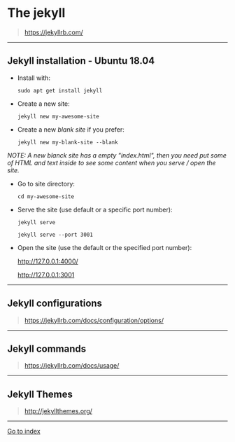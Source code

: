 # The jekyll

>https://jekyllrb.com/


***

## Jekyll installation - Ubuntu 18.04

* Install with:

    `sudo apt get install jekyll`


* Create a new site:

    `jekyll new my-awesome-site`

* Create a new *blank site* if you prefer:

    `jekyll new my-blank-site --blank`

*NOTE: A new blanck site has a empty "index.html", then you need put some of HTML and text inside to see some content when you serve / open the site.*

* Go to site directory:

    `cd my-awesome-site`

* Serve the site (use default or a specific port number):

    `jekyll serve`

    `jekyll serve --port 3001`


* Open the site (use the default or the specified port number):

    http://127.0.0.1:4000/

    http://127.0.0.1:3001


***

## Jekyll configurations

>https://jekyllrb.com/docs/configuration/options/


***

## Jekyll commands

>https://jekyllrb.com/docs/usage/

***

## Jekyll Themes

>http://jekyllthemes.org/

***

[Go to index](../README.md)
